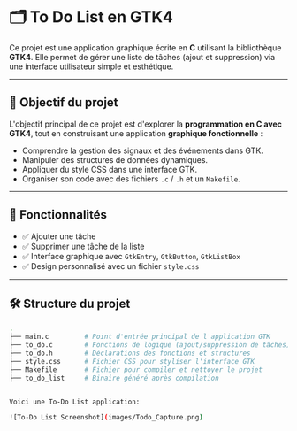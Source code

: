 # 🗂️ To Do List en GTK4

Ce projet est une application graphique écrite en **C** utilisant la bibliothèque **GTK4**. Elle permet de gérer une liste de tâches (ajout et suppression) via une interface utilisateur simple et esthétique.

---

## 🎯 Objectif du projet

L'objectif principal de ce projet est d'explorer la **programmation en C avec GTK4**, tout en construisant une application **graphique fonctionnelle** :

- Comprendre la gestion des signaux et des événements dans GTK.
- Manipuler des structures de données dynamiques.
- Appliquer du style CSS dans une interface GTK.
- Organiser son code avec des fichiers `.c` / `.h` et un `Makefile`.

---

## 🧠 Fonctionnalités

- ✅ Ajouter une tâche
- ✅ Supprimer une tâche de la liste
- ✅ Interface graphique avec `GtkEntry`, `GtkButton`, `GtkListBox`
- ✅ Design personnalisé avec un fichier `style.css`

---

## 🛠️ Structure du projet

```bash
.
├── main.c         # Point d'entrée principal de l'application GTK
├── to_do.c        # Fonctions de logique (ajout/suppression de tâches)
├── to_do.h        # Déclarations des fonctions et structures
├── style.css      # Fichier CSS pour styliser l'interface GTK
├── Makefile       # Fichier pour compiler et nettoyer le projet
├── to_do_list     # Binaire généré après compilation


Voici une To-Do List application:

![To-Do List Screenshot](images/Todo_Capture.png)